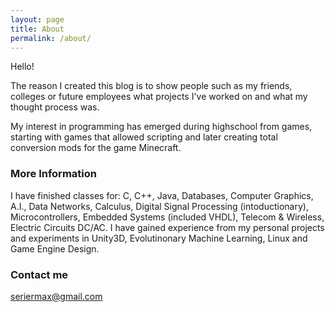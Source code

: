 ```yaml
---
layout: page
title: About
permalink: /about/
---
```


Hello!

The reason I created this blog is to show people such as my friends, colleges or future employees what projects I've worked on and what my thought process was.

My interest in programming has emerged during highschool from games, starting with games that allowed scripting and later creating total conversion mods for the game Minecraft.

### More Information

I have finished classes for:
C, C++, Java, Databases, Computer Graphics, A.I., Data Networks, Calculus, Digital Signal Processing (intoductionary), Microcontrollers, Embedded Systems (included VHDL), Telecom & Wireless, Electric Circuits DC/AC. I have gained experience from my personal projects and experiments in Unity3D, Evolutinonary Machine Learning, Linux and Game Engine Design.
### Contact me

[seriermax@gmail.com](mailto:seriermax@gmail.com)
